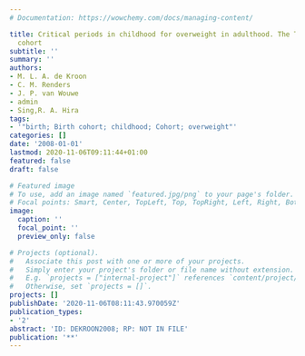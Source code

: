 ```yaml
---
# Documentation: https://wowchemy.com/docs/managing-content/

title: Critical periods in childhood for overweight in adulthood. The Terneuzen birth
  cohort
subtitle: ''
summary: ''
authors:
- M. L. A. de Kroon
- C. M. Renders
- J. P. van Wouwe
- admin
- Sing,R. A. Hira
tags:
- '"birth; Birth cohort; childhood; Cohort; overweight"'
categories: []
date: '2008-01-01'
lastmod: 2020-11-06T09:11:44+01:00
featured: false
draft: false

# Featured image
# To use, add an image named `featured.jpg/png` to your page's folder.
# Focal points: Smart, Center, TopLeft, Top, TopRight, Left, Right, BottomLeft, Bottom, BottomRight.
image:
  caption: ''
  focal_point: ''
  preview_only: false

# Projects (optional).
#   Associate this post with one or more of your projects.
#   Simply enter your project's folder or file name without extension.
#   E.g. `projects = ["internal-project"]` references `content/project/deep-learning/index.md`.
#   Otherwise, set `projects = []`.
projects: []
publishDate: '2020-11-06T08:11:43.970059Z'
publication_types:
- '2'
abstract: 'ID: DEKROON2008; RP: NOT IN FILE'
publication: '**'
---
```

